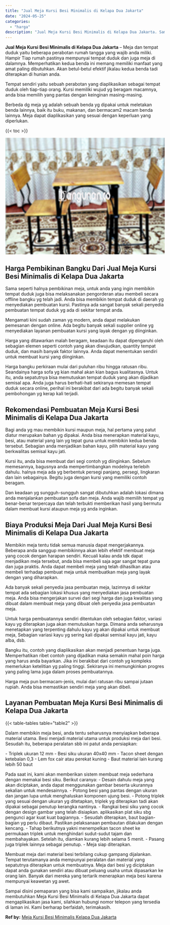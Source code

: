 ```yaml
---
title: "Jual Meja Kursi Besi Minimalis di Kelapa Dua Jakarta"
date: "2024-05-25"
categories: 
  - "harga"
description: "Jual Meja Kursi Besi Minimalis di Kelapa Dua Jakarta. Sampai disini pemaparan yang bisa kami sampaikan, jikalau anda membutuhkan Meja Kursi Besi Minimalis di..."
---
```


**Jual Meja Kursi Besi Minimalis di Kelapa Dua Jakarta** – Meja dan tempat duduk yaitu beberapa perabotan rumah tangga yang wajib anda miliki. Hampir Tiap rumah pastinya mempunyai tempat duduk dan juga meja di dalamnya. Memperhatikan kedua benda ini memang memiliki manfaat yang amat paling dibutuhkan. Akan betul-betul efektif jikalau kedua benda tadi diterapkan di hunian anda.

Tempat sendiri yaitu sebuah perabotan yang diaplikasikan sebagai tempat duduk oleh tiap-tiap orang. Kursi memiliki wujud yg beragam macamnya, anda bisa memilih yang pantas dengan keinginan masing-masing.

Berbeda dg meja yg adalah sebuah benda yg dipakai untuk meletakan benda lainnya, baik itu buku, makanan, dan bermacam2 macam benda lainnya. Meja dapat diaplikasikan yang sesuai dengan keperluan yang diperlukan.

{{< toc >}}

![Jual Meja Kursi Besi Minimalis di Kelapa Dua Jakarta](/images/jual-meja-besi-murah08.png)

## Harga Pembikinan Bangku Dari Jual Meja Kursi Besi Minimalis di Kelapa Dua Jakarta

Sama seperti halnya pembikinan meja, untuk anda yang ingin membikin tempat duduk juga bisa melaksanakan pengorderan atau membeli secara offline bangku yg telah jadi. Anda bisa membikin tempat duduk di daerah yg menyediakan pembuatan kursi. Pastinya ada sangat banyak sekali penyedia pembuatan tempat duduk yg ada di sekitar tempat anda.

Mengamati kini sudah zaman yg modern, anda dapat melakukan pemesanan dengan online. Ada begitu banyak sekali supplier online yg menyediakan layanan pembuatan kursi yang layak dengan yg diinginkan.

Harga yang ditawarkan malah beragam, keadaan itu dapat dipengaruhi oleh sebagian elemen seperti contoh yang akan diwujudkan, quantity tempat duduk, dan masih banyak faktor lainnya. Anda dapat menentukan sendiri untuk membuat kursi yang diinginkan.

Harga bangku perkiraan mulai dari puluhan ribu hingga ratusan ribu. Seandainya harga sofa yg kian mahal akan kian bagus kualitasnya. Untuk itu, anda sepatutnya bisa memutuskan tempat duduk yang akan dijadikan semisal apa. Anda juga harus berhati-hati sekiranya memesan tempat duduk secara online, perihal ini berakibat dari ada begitu banyak sekali pembohongan yg kerap kali terjadi.

## Rekomendasi Pembuatan Meja Kursi Besi Minimalis di Kelapa Dua Jakarta

Bagi anda yg mau membikin kursi maupun meja, hal pertama yang patut diatur merupakan bahan yg dipakai. Anda bisa menerapkan material kayu, besi, atau material yang lain yg tepat guna untuk membikin kedua benda tersebut. Sebagian anda menjadikan bahan kayu, pilih material kayu yang berkwalitas semisal kayu jati.

Kursi itu, anda bisa membuat dari segi contoh yg diinginkan. Sebelum memesannya, bagusnya anda mempertimbangkan modelnya terlebih dahulu. halnya meja ada yg berbentuk persegi panjang, persegi, lingkaran dan lain sebagainya. Begitu juga dengan kursi yang memiliki contoh beragam.

Dan keadaan yg sungguh-sungguh sangat dibutuhkan adalah lokasi dimana anda menjalankan pembuatan sofa dan meja. Anda wajib memilih tempat yg benar-benar terpercaya dan telah terbukti memberikan hasil yang bermutu dalam membuat kursi ataupun meja yg anda inginkan.

## Biaya Produksi Meja Dari Jual Meja Kursi Besi Minimalis di Kelapa Dua Jakarta

Membikin meja tentu tidak semua manusia dapat mengerjakannya. Beberapa anda sanggup membikinnya akan lebih efektif membuat meja yang cocok dengan harapan sendiri. Kecuali kalau anda tdk dapat menjadikan meja tersebut, anda bisa membeli saja agar sangat tepat guna dan juga praktis. Anda dapat membeli meja yang telah dihasilkan atau membeli terhadap pembuat meja untuk membuatkan meja yang layak dengan yang diharapkan.

Ada banyak sekali penyedia jasa pembuatan meja, lazimnya di sekitar tempat ada sebagian lokasi khusus yang menyediakan jasa pembuatan meja. Anda bisa mengerjakan survei dari segi harga dan juga kwalitas yang dibuat dalam membuat meja yang dibuat oleh penyedia jasa pembuatan meja.

Untuk harga pembuatannya sendiri ditentukan oleh sebagian faktor, variasi kayu yg diterapkan juga akan memutuskan harga. Dimana anda seharusnya menetapkan yang terpenting dahulu kayu yg akan dipakai untuk membuat meja, Sebagian variasi kayu yg sering kali dipakai semisal kayu jati, kayu alba, dsb.

Bangku itu, contoh yang diaplikasikan akan menjadi penentuan harga juga. Memperhatikan ribet contoh yang dijadikan maka semakin mahal poin harga yang harus anda bayarkan. Jika ini berakibat dari contoh yg kompleks memerlukan ketelitian yg paling tinggi. Sekiranya ini memungkinkan progres yang paling lama juga dalam proses pembuatannya.

Harga meja pun bermacam-jenis, mulai dari ratusan ribu sampai jutaan rupiah. Anda bisa memastikan sendiri meja yang akan dibeli.

## Layanan Pembuatan Meja Kursi Besi Minimalis di Kelapa Dua Jakarta

{{< table-tables table="table2" >}}

Dalam membikin meja besi, anda tentu seharusnya menyiapkan beberapa material utama. Besi menjadi material utama untuk produksi meja dari besi. Sesudah itu, beberapa peralatan sbb ini patut anda persiapkan:

\- Triplek ukuran 12 mm - Besi siku ukuran 40x40 mm - Tacon sheet dengan ketebalan 0,3 - Lem fox cair atau perekat kuning - Baut material lain kurang lebih 50 baut

Pada saat ini, kami akan memberikan sistem membuat meja sederhana dengan memakai besi siku. Berikut caranya: - Desain dahulu meja yang akan diciptakan, anda dapat menggunakan gambar beserta ukurannya sekalian untuk mendesainnya. - Potong besi yang pantas dengan ukuran dan jangan lupa untuk menghaluskan komponen ujung besi. - Potong triplek yang sesuai dengan ukuran yg ditetapkan, triplek yg diterapkan tadi akan dipakai sebagai penutup kerangka nantinya. - Rangkai besi siku yang cocok dengan design gambar yang telah disiapkan. aplikasikan plat siku sbg pengunci agar kuat kuat bagiannya. - Sesudah diterapkan, baut bagian-bagian yg perlu dibaut. Pastikan pelaksanaan pembautan dilakukan dengan kencang. - Tahap berikutnya yakni menempelkan tacon sheet ke permukaan triplek untuk menghindari sudut-sudut tajam dan membahayakan. Setelah itu, diamkan kurang lebih selama 5 menit. - Pasang juga triplek lainnya sebagai penutup. - Meja siap diterapkan.

Membuat meja dari material besi terbilang cukup gampang dijalankan. Tempat terutamanya anda mempunyai peralatan dan material yang sepatutnya diterapkan untuk membuatnya. Meja dari besi yg diciptakan dapat anda gunakan sendiri atau dibuat peluang usaha untuk dipasarkan ke orang lain. Banyak dari mereka yang tertarik menerapkan meja besi karena mempunyai keawetan yg awet.

Sampai disini pemaparan yang bisa kami sampaikan, jikalau anda membutuhkan Meja Kursi Besi Minimalis di Kelapa Dua Jakarta dapat mengaplikasikan jasa kami, silahkan hubungi nomor telepon yang tersedia di laman ini. Kami berharap berfaidah, terimakasih.

**Ref by:** [Meja Kursi Besi Minimalis Kelapa Dua Jakarta](https://id.wikipedia.org/wiki/Meja)
